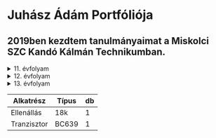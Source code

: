 # Juhász Ádám Portfóliója

## 2019ben kezdtem tanulmányaimat a Miskolci SZC Kandó Kálmán Technikumban.

<details><summary>11. évfolyam</summary>
<p>

#### 11. évfolyamon készített projektek!
Projekt [01]()
</p>
</details>

<details><summary>12. évfolyam</summary>
<p>

#### 12. évfolyamon készített projektek!
Projekt [02]()
</p>
</details>

<details><summary>13. évfolyam</summary>
<p>

#### 13. évfolyamon készített projektek!
Projekt [03]()
</p>
</details>

| Alkatrész |Típus|db|
|-----------|-----|--|
|Ellenállás | 18k | 1|
|Tranzisztor|BC639| 1|